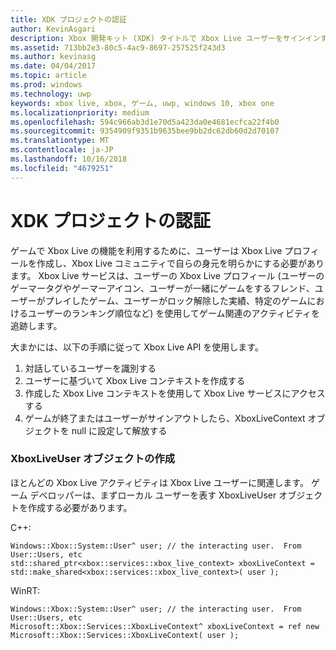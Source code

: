 ```yaml
---
title: XDK プロジェクトの認証
author: KevinAsgari
description: Xbox 開発キット (XDK) タイトルで Xbox Live ユーザーをサインインする方法について説明します。
ms.assetid: 713bb2e3-80c5-4ac9-8697-257525f243d3
ms.author: kevinasg
ms.date: 04/04/2017
ms.topic: article
ms.prod: windows
ms.technology: uwp
keywords: xbox live, xbox, ゲーム, uwp, windows 10, xbox one
ms.localizationpriority: medium
ms.openlocfilehash: 594c966ab3d1e70d5a423da0e4681ecfca22f4b0
ms.sourcegitcommit: 9354909f9351b9635bee9bb2dc62db60d2d70107
ms.translationtype: MT
ms.contentlocale: ja-JP
ms.lasthandoff: 10/16/2018
ms.locfileid: "4679251"
---
```

# <a name="authentication-for-xdk-projects"></a>XDK プロジェクトの認証

ゲームで Xbox Live の機能を利用するために、ユーザーは Xbox Live プロフィールを作成し、Xbox Live コミュニティで自らの身元を明らかにする必要があります。  Xbox Live サービスは、ユーザーの Xbox Live プロフィール (ユーザーのゲーマータグやゲーマーアイコン、ユーザーが一緒にゲームをするフレンド、ユーザーがプレイしたゲーム、ユーザーがロック解除した実績、特定のゲームにおけるユーザーのランキング順位など) を使用してゲーム関連のアクティビティを追跡します。

大まかには、以下の手順に従って Xbox Live API を使用します。
1. 対話しているユーザーを識別する
2. ユーザーに基づいて Xbox Live コンテキストを作成する
3. 作成した Xbox Live コンテキストを使用して Xbox Live サービスにアクセスする
4. ゲームが終了またはユーザーがサインアウトしたら、XboxLiveContext オブジェクトを null に設定して解放する

### <a name="creating-an-xboxliveuser-object"></a>XboxLiveUser オブジェクトの作成
ほとんどの Xbox Live アクティビティは Xbox Live ユーザーに関連します。  ゲーム デベロッパーは、まずローカル ユーザーを表す XboxLiveUser オブジェクトを作成する必要があります。

C++:
```
Windows::Xbox::System::User^ user; // the interacting user.  From User::Users, etc
std::shared_ptr<xbox::services::xbox_live_context> xboxLiveContext = std::make_shared<xbox::services::xbox_live_context>( user );
```

WinRT:
```
Windows::Xbox::System::User^ user; // the interacting user.  From User::Users, etc
Microsoft::Xbox::Services::XboxLiveContext^ xboxLiveContext = ref new Microsoft::Xbox::Services::XboxLiveContext( user );
```
